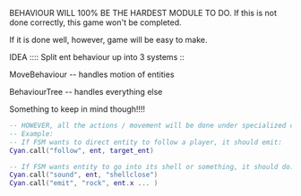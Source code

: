

BEHAVIOUR WILL 100% BE THE HARDEST MODULE TO DO.
If this is not done correctly, this game won't be completed.

If it is done well, however, game will be easy to make.


IDEA ::::
Split ent behaviour up into 3 systems ::

MoveBehaviour -- handles motion of entities

BehaviourTree -- handles everything else






Something to keep in mind though!!!!

```lua
-- HOWEVER, all the actions / movement will be done under specialized callbacks.
-- Example:
-- If FSM wants to direct entity to follow a player, it should emit:
Cyan.call("follow", ent, target_ent)

-- If FSM wants entity to go into its shell or something, it should do:
Cyan.call("sound", ent, "shellclose")
Cyan.call("emit", "rock", ent.x ... )

```






